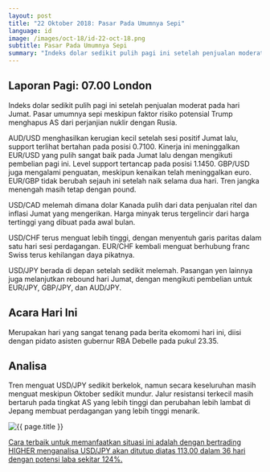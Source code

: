 ```yaml
---
layout: post
title: "22 Oktober 2018: Pasar Pada Umumnya Sepi"
language: id
image: /images/oct-18/id-22-oct-18.png
subtitle: Pasar Pada Umumnya Sepi
summary: "Indeks dolar sedikit pulih pagi ini setelah penjualan moderat pada hari Jumat. Pasar umumnya sepi meskipun faktor risiko potensial Trump menghapus AS dari perjanjian nuklir dengan Rusia"
---
```

## Laporan Pagi: 07.00 London

Indeks dolar sedikit pulih pagi ini setelah penjualan moderat pada hari Jumat. Pasar umumnya sepi meskipun faktor risiko potensial Trump menghapus AS dari perjanjian nuklir dengan Rusia.

AUD/USD menghasilkan kerugian kecil setelah sesi positif Jumat lalu, support terlihat bertahan pada posisi 0.7100. Kinerja ini meninggalkan EUR/USD yang pulih sangat baik pada Jumat lalu dengan mengikuti pembelian pagi ini. Level support tertancap pada posisi 1.1450. GBP/USD juga mengalami penguatan, meskipun kenaikan telah meninggalkan euro. EUR/GBP tidak berubah sejauh ini setelah naik selama dua hari. Tren jangka menengah masih tetap dengan pound.

USD/CAD melemah dimana dolar Kanada pulih dari data penjualan ritel dan inflasi Jumat yang mengerikan. Harga minyak terus tergelincir dari harga tertinggi yang dibuat pada awal bulan.

USD/CHF terus menguat lebih tinggi, dengan menyentuh garis paritas dalam satu hari sesi perdagangan. EUR/CHF kembali menguat berhubung franc Swiss terus kehilangan daya pikatnya.

USD/JPY berada di depan setelah sedikit melemah. Pasangan yen lainnya juga melanjutkan rebound hari Jumat, dengan mengikuti pembelian untuk EUR/JPY, GBP/JPY, dan AUD/JPY.

## Acara Hari Ini

Merupakan hari yang sangat tenang pada berita ekomomi hari ini, diisi dengan pidato asisten gubernur RBA Debelle pada pukul 23.35.

## Analisa

Tren menguat USD/JPY sedikit berkelok, namun secara keseluruhan masih menguat meskipun Oktober sedikit mundur. Jalur resistansi terkecil masih bertaruh pada tingkat AS yang lebih tinggi dan perubahan lebih lambat di Jepang membuat perdagangan yang lebih tinggi menarik.

<img src="{{ site.url }}/images/oct-18/id-22-oct-18.png" alt="{{ page.title }}" title="{{ page.title }}">

<a href="%LINK%%?currency=USD&market=forex&underlying=frxUSDJPY&formname=higherlower&duration_amount=36&duration_units=d&amount=10&amount_type=stake&expiry_type=duration&barrier=113.00" target="_blank" rel="noopener noreferrer nofollow">Cara terbaik untuk memanfaatkan situasi ini adalah dengan bertrading HIGHER menganalisa USD/JPY akan ditutup diatas 113.00 dalam 36 hari dengan potensi laba sekitar 124%.</a>
